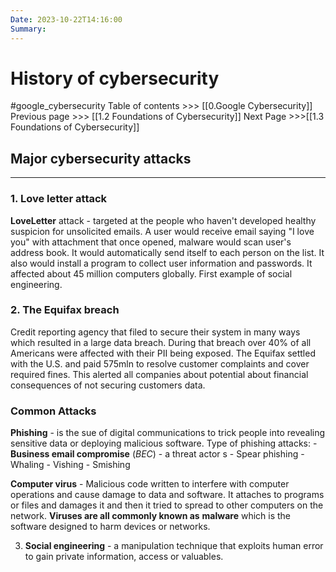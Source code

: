 ```yaml
---
Date: 2023-10-22T14:16:00
Summary:
---
```

#  History of cybersecurity
 #google_cybersecurity 
Table of contents >>> [[0.Google Cybersecurity]]
Previous page >>> [[1.2 Foundations of Cybersecurity]]
Next Page >>>[[1.3 Foundations of Cybersecurity]]

## Major cybersecurity attacks
---
### 1. Love letter attack
**LoveLetter** attack - targeted at the people who haven't developed healthy suspicion for unsolicited emails. A user would receive email saying "I love you" with attachment that once opened, malware would scan user's address book. It would automatically send itself to each person on the list. It also would install a program to collect user information and passwords. It affected about 45 million computers globally. First example of social engineering.
### 2. The Equifax breach
 Credit reporting agency that filed to secure their system in many ways which resulted in a large data breach. During that breach over 40% of all Americans were affected with their PII being exposed. The Equifax settled with the U.S. and paid 575mln to resolve customer complaints and cover required fines. This alerted all companies about potential about financial consequences of not securing customers data.

### Common Attacks

**Phishing**  - is the sue of digital communications to trick people into revealing sensitive data or deploying malicious software.
Type of phishing attacks:
	- **Business email compromise** (*BEC*) - a threat actor s
	- Spear phishing
	- Whaling
	- Vishing
	- Smishing




**Computer virus** - Malicious code written to interfere with computer operations and cause damage to data and software. It attaches to programs or files and damages it and then it tried to spread to other computers on the network. 
**Viruses are all commonly known as** **malware** which is the software designed to harm devices or networks.



3. **Social engineering** - a manipulation technique that exploits human error to gain private information, access or valuables.


 